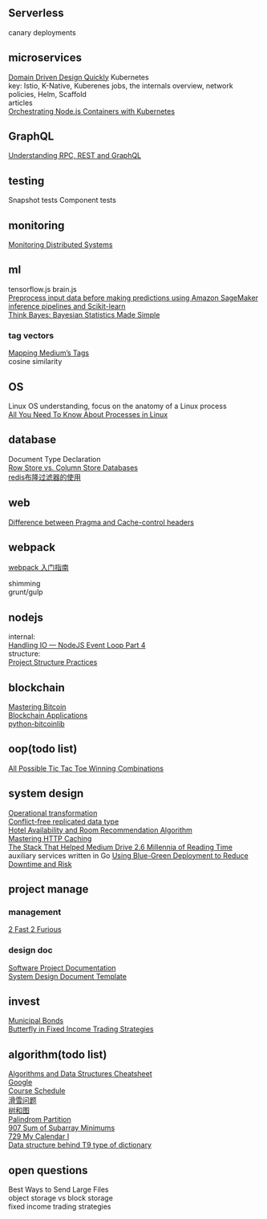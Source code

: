 ## Serverless
canary deployments

## microservices
[Domain Driven Design Quickly](https://www.infoq.com/minibooks/domain-driven-design-quickly/)
Kubernetes<br />
key: Istio, K-Native, Kuberenes jobs, the internals overview, network policies, Helm, Scaffold <br />
articles<br />
[Orchestrating Node.js Containers with Kubernetes](https://nodesource.com/blog/orchestrating-nodejs-containers-with-kubernetes/)


## GraphQL
[Understanding RPC, REST and GraphQL](https://apisyouwonthate.com/blog/understanding-rpc-rest-and-graphql)

## testing
Snapshot tests
Component tests

## monitoring
[Monitoring Distributed Systems](https://landing.google.com/sre/sre-book/chapters/monitoring-distributed-systems/)

## ml
tensorflow.js brain.js<br />
[Preprocess input data before making predictions using Amazon SageMaker inference pipelines and Scikit-learn](https://aws.amazon.com/cn/blogs/machine-learning/preprocess-input-data-before-making-predictions-using-amazon-sagemaker-inference-pipelines-and-scikit-learn/)<br />
[Think Bayes: Bayesian Statistics Made Simple](http://www.greenteapress.com/thinkbayes/html/index.html)<br />
### tag vectors
[Mapping Medium’s Tags](https://medium.engineering/mapping-mediums-tags-1b9a78d77cf0) <br />
cosine similarity 

## OS
Linux OS understanding, focus on the anatomy of a Linux process<br />
[All You Need To Know About Processes in Linux ](https://www.tecmint.com/linux-process-management/)<br />

## database
Document Type Declaration<br />
[Row Store vs. Column Store Databases](https://dzone.com/articles/row-store-and-column-store-databases)<br />
[redis布隆过滤器的使用](https://blog.csdn.net/u013030276/article/details/88381868)<br />

## web
[Difference between Pragma and Cache-control headers](https://stackoverflow.com/questions/10314174/difference-between-pragma-and-cache-control-headers)

## webpack
[webpack 入门指南](https://www.cnblogs.com/vajoy/p/4650467.html)<br />

shimming<br/>
grunt/gulp

## nodejs
internal:<br />
[Handling IO — NodeJS Event Loop Part 4](https://jsblog.insiderattack.net/handling-io-nodejs-event-loop-part-4-418062f917d1)<br />
structure:<br />
[Project Structure Practices](https://github.com/goldbergyoni/nodebestpractices#1-project-structure-practices)<br />

## blockchain
[Mastering Bitcoin](https://github.com/bitcoinbook/bitcoinbook)<br />
[Blockchain Applications](https://github.com/bitcoinbook/bitcoinbook/blob/develop/ch12.asciidoc)<br />
[python-bitcoinlib](https://github.com/petertodd/python-bitcoinlib)<br />

## oop(todo list)
[All Possible Tic Tac Toe Winning Combinations](https://stackoverflow.com/questions/28712279/all-possible-tic-tac-toe-winning-combinations/54035004#54035004)<br />

## system design
[Operational transformation](https://en.wikipedia.org/wiki/Operational_transformation)<br />
[Conflict-free replicated data type](https://en.wikipedia.org/wiki/Conflict-free_replicated_data_type)<br />
[Hotel Availability and Room Recommendation Algorithm](https://medium.com/makemytrip-engineering/hotel-availability-and-room-recommendation-algorithm-mmt-6e62c24adf3b)<br />
[Mastering HTTP Caching](https://blog.fortrabbit.com/mastering-http-caching)<br />
[The Stack That Helped Medium Drive 2.6 Millennia of Reading Time](https://medium.engineering/the-stack-that-helped-medium-drive-2-6-millennia-of-reading-time-e56801f7c492)
auxiliary services written in Go
[Using Blue-Green Deployment to Reduce Downtime and Risk](https://docs.cloudfoundry.org/devguide/deploy-apps/blue-green.html#push-an-app)<br />


## project manage
### management
[2 Fast 2 Furious](https://medium.engineering/2-fast-2-furious-migrating-mediums-codebase-without-slowing-down-84b1e33d81f4)<br />
### design doc
[Software Project Documentation](http://sce2.umkc.edu/BIT/burrise/pl/appendix/Software_Documentation_Templates/)<br />
[System Design Document Template](https://www.csee.umbc.edu/courses/undergraduate/421/fall03/CMSC421-DesignDocGuidelines.pdf)<br />

## invest
[Municipal Bonds](https://www.investopedia.com/investing/basics-of-municipal-bonds/)<br />
[Butterfly in Fixed Income Trading Strategies](https://finance.zacks.com/butterfly-fixed-income-trading-strategies-10170.html)<br />

## algorithm(todo list)
[Algorithms and Data Structures Cheatsheet](https://algs4.cs.princeton.edu/cheatsheet/)<br />
[Google](https://wdxtub.com/interview/14520850400653.html)<br />
[Course Schedule](https://wdxtub.com/interview/14520607214882.html)<br />
[滑雪问题](https://blog.csdn.net/qq_39435120/article/details/79731250)<br />
[树和图](https://wdxtub.com/interview/14520597319260.html)<br />
[Palindrom Partition](https://wdxtub.com/interview/14520604917885.html)<br />
[907 Sum of Subarray Minimums](https://github.com/algorhythms/LeetCode/blob/master/907%20Sum%20of%20Subarray%20Minimums.py)<br />
[729 My Calendar I](https://github.com/algorhythms/LeetCode/blob/master/729%20My%20Calendar%20I.py)<br />
[Data structure behind T9 type of dictionary](https://stackoverflow.com/questions/2574016/data-structure-behind-t9-type-of-dictionary)<br />

## open questions
Best Ways to Send Large Files<br />
object storage vs block storage<br />
fixed income trading strategies<br />
